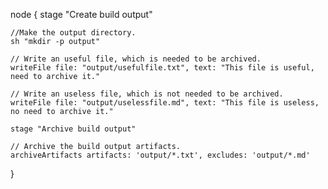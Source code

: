node {
    stage "Create build output"
    
    //Make the output directory.
    sh "mkdir -p output"

    // Write an useful file, which is needed to be archived.
    writeFile file: "output/usefulfile.txt", text: "This file is useful, need to archive it."

    // Write an useless file, which is not needed to be archived.
    writeFile file: "output/uselessfile.md", text: "This file is useless, no need to archive it."

    stage "Archive build output"
    
    // Archive the build output artifacts.
    archiveArtifacts artifacts: 'output/*.txt', excludes: 'output/*.md'
}
